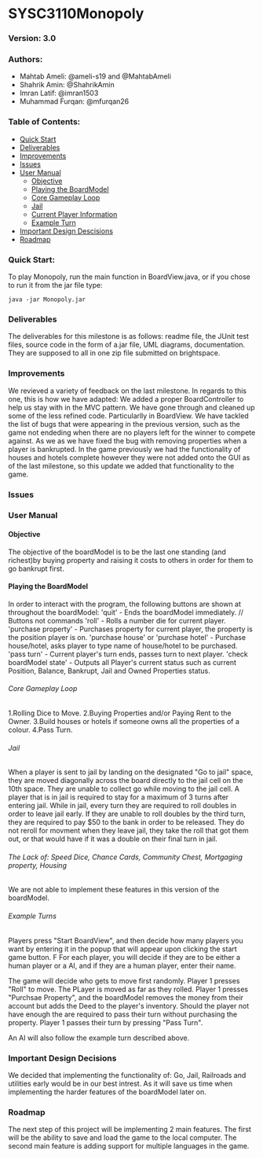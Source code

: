 # SYSC3110Monopoly
### Version: 3.0
### Authors:
- Mahtab Ameli: @ameli-s19 and @MahtabAmeli
- Shahrik Amin: @ShahrikAmin
- Imran Latif: @imran1503
- Muhammad Furqan: @mfurqan26
				
### Table of Contents:
- [Quick Start](#quick-start)
- [Deliverables](#deliverables)
- [Improvements](#improvements)
- [Issues](#issues)
- [User Manual](#complete-user-manual)
    * [Objective](#objective)
    * [Playing the BoardModel](#playing-the-boardModel)
    * [Core Gameplay Loop](#core-gameplay-loop)
    * [Jail](#jail)
    * [Current Player Information](#current-player-information)
    * [Example Turn](#example-turn)
- [Important Design Descisions](#important-design-decisions)
- [Roadmap](#roadmap)

### Quick Start:
To play Monopoly, run the main function in BoardView.java, or if you chose to run it from the jar file type:
```
java -jar Monopoly.jar
```

### Deliverables
The deliverables for this milestone is as follows: readme file, the JUnit test files, source code in the form of a.jar file, UML diagrams, documentation. They are supposed to all in one zip file submitted on brightspace. 

### Improvements
We revieved a variety of feedback on the last milestone. In regards to this one, this is how we have adapted:
We added a proper BoardController to help us stay with in the MVC pattern.
We have gone through and cleaned up some of the less refined code. Particularlly in BoardView. 
We have tackled the list of bugs that were appearing in the previous version, such as the game not endeding when there are no players left for the winner to compete against. 
As we as we have fixed the bug with removing properties when a player is bankrupted. 
In the game previously we had the functionality of houses and hotels complete however they were not added onto the GUI as of the last milestone, so this update we added that functionality to the game. 


### Issues

### User Manual
#### Objective
The objective of the boardModel is to be the last one standing (and richest)by buying property and raising it costs to others in order for them to go bankrupt first. 
#### Playing the BoardModel
In order to interact with the program, the following buttons are shown at throughout the boardModel:
'quit' - Ends the boardModel immediately.                                                                                                     // Buttons not commands
'roll' - Rolls a number die for current player.
'purchase property' - Purchases property for current player, the property is the position player is on.
'purchase house' or 'purchase hotel' - Purchase house/hotel, asks player to type name of house/hotel to be purchased.
'pass turn' - Current player's turn ends, passes turn to next player.
'check boardModel state' - Outputs all Player's current status such as current Position, Balance, Bankrupt, Jail and Owned Properties status.
  
###### Core Gameplay Loop                                   
1.Rolling Dice to Move.
2.Buying Properties and/or Paying Rent to the Owner.
3.Build houses or hotels if someone owns all the properties of a colour.
4.Pass Turn.
###### Jail
When a player is sent to jail by landing on the designated "Go to jail" space, they are moved diagonally across the board directly to the jail cell on the 10th space. They are unable to collect go while moving to the jail cell. A player that is in jail is required to stay for a maximum of 3 turns after entering jail. While in jail, every turn they are required to roll doubles in order to leave jail early. If they are unable to roll doubles by the third turn, they are required to pay $50 to the bank in order to be released. They do not reroll for movment when they leave jail, they take the roll that got them out, or that would have if it was a double on their final turn in jail. 
         
###### The Lack of:   Speed Dice, Chance Cards, Community Chest, Mortgaging property, Housing 
We are not able to implement these features in this version of the boardModel. 

###### Example Turns
Players press "Start BoardView", and then decide how many players you want by entering it in the popup that will appear upon clicking the start game button. F
For each player, you will decide if they are to be either a human player or a AI, and if they are a human player, enter their name.

The game will decide who gets to move first randomly. 
Player 1 presses "Roll" to move. 
The PLayer is moved as far as they rolled. 
Player 1 presses "Purchsae Property", and the boardModel removes the money from their account but adds the Deed to the player's inventory. 
    Should the player not have enough the are required to pass their turn without purchasing the property. 
Player 1 passes their turn by pressing "Pass Turn". 

An AI will also follow the example turn described above. 
### Important Design Decisions
We decided that implementing the functionality of: Go, Jail, Railroads and utilities early would be in our best intrest. As it will save us time when implementing the harder features of the boardModel later on.  

### Roadmap
The next step of this project will be implementing 2 main features. The first will be the ability to save and load the game to the local computer. 
The second main feature is adding support for multiple languages in the game. 
